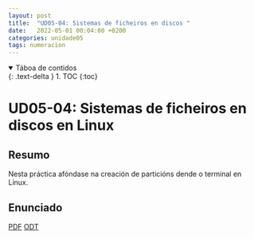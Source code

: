 ```yaml
---
layout: post
title:  "UD05-04: Sistemas de ficheiros en discos "
date:   2022-05-01 00:04:00 +0200
categories: unidade05
tags: numeracion 
---
```


<details open markdown="block">
  <summary>
    Táboa de contidos
  </summary>
  {: .text-delta }
1. TOC
{:toc}
</details>

# UD05-04: Sistemas de ficheiros en discos en Linux



## Resumo 
Nesta práctica afóndase na creación de particións dende o terminal en Linux.

## Enunciado 
[PDF]({{site.baseurl}}/unidade05/04-discos/t04-discos-alumnado.pdf)
[ODT]({{site.baseurl}}unidade05/04-discos/t04-discos-alumnado.odt)
